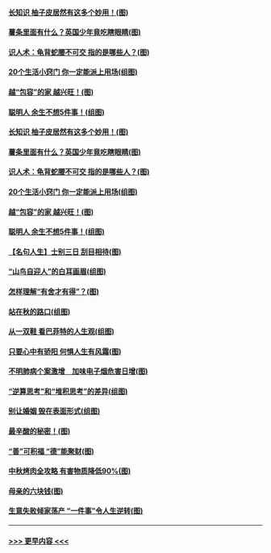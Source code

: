 #### [长知识 柚子皮居然有这多个妙用！(图)](../pages/p8/907425.md?t=09172000) 
#### [薯条里面有什么？英国少年竟吃瞎眼睛(图)](../pages/p8/907381.md?t=09172000) 
#### [识人术：龟背蛇腰不可交 指的是哪些人？(图)](../pages/p8/907503.md?t=09172000) 
#### [20个生活小窍门 你一定能派上用场(组图)](../pages/p8/907510.md?t=09172000) 
#### [越“包容”的家 越兴旺！(图)](../pages/p8/907328.md?t=09172000) 
#### [聪明人 余生不想5件事！(组图)](../pages/p8/907364.md?t=09172000) 
#### [长知识 柚子皮居然有这多个妙用！(图)](../pages/p8/907425.md?t=09172000) 
#### [薯条里面有什么？英国少年竟吃瞎眼睛(图)](../pages/p8/907381.md?t=09172000) 
#### [识人术：龟背蛇腰不可交 指的是哪些人？(图)](../pages/p8/907503.md?t=09172000) 
#### [20个生活小窍门 你一定能派上用场(组图)](../pages/p8/907510.md?t=09172000) 
#### [越“包容”的家 越兴旺！(图)](../pages/p8/907328.md?t=09172000) 
#### [聪明人 余生不想5件事！(组图)](../pages/p8/907364.md?t=09172000) 
#### [【名句人生】士别三日 刮目相待(图)](../pages/p8/906988.md?t=09172000) 
#### [“山鸟自迎人”的白耳画眉(组图)](../pages/p8/907332.md?t=09172000) 
#### [怎样理解“有舍才有得”？(图)](../pages/p8/906872.md?t=09172000) 
#### [站在秋的路口(组图)](../pages/p8/906914.md?t=09172000) 
#### [从一双鞋 看巴菲特的人生观(组图)](../pages/p8/907311.md?t=09172000) 
#### [只要心中有骄阳 何惧人生有风霜(图)](../pages/p8/907320.md?t=09172000) 
#### [不明肺病个案激增　加味电子烟危害日增(图)](../pages/p8/907307.md?t=09172000) 
#### [“逆算思考”和“堆积思考”的差异(组图)](../pages/p8/907229.md?t=09172000) 
#### [别让婚姻 毁在表面形式(组图)](../pages/p8/907118.md?t=09172000) 
#### [最辛酸的秘密！(图)](../pages/p8/906327.md?t=09172000) 
#### [“善”可积福 “德”能聚财(图)](../pages/p8/906906.md?t=09172000) 
#### [中秋烤肉全攻略 有害物质降低90%(图)](../pages/p8/907227.md?t=09172000) 
#### [母亲的六块钱(图)](../pages/p8/907107.md?t=09172000) 
#### [生意失败倾家荡产 “一件事”令人生逆转(图)](../pages/p8/907101.md?t=09172000) 

----
#### [ >>> 更早内容 <<< ](../indexes/p8-earlier.md)
